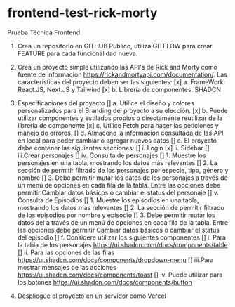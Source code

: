 # frontend-test-rick-morty
Prueba Técnica Frontend

1)	Crea un repositorio en GITHUB Publico, utiliza GITFLOW para crear FEATURE para cada funcionalidad nueva.

2)	Crea un proyecto simple utilizando las API's de Rick and Morty como fuente de informacion https://rickandmortyapi.com/documentation/. Las características del proyecto deben ser las siguientes:
    [x] a.	FrameWork: React.JS, Next.JS y Tailwind
    [x] b.	Librería de componentes: SHADCN

3)	Especificaciones del proyecto
    [] a.	Utilice el diseño y colores personalizados para el Branding del proyecto a su elección.
    [x] b.	Puede utilizar componentes y estilados propios o directamente reutilizar de la librería de componente
    [x] c.	Utilice Fetch para hacer las peticiones y manejo de errores.
    [] d.	Almacene la información consultada de las API en local para poder cambiar o agregar nuevos datos
    [] e.	El proyecto debe contener las siguientes secciones:
        [] i.	Login
        [x] ii.	Sidebar
        [] iii.Crear personajes
        [] iv.	Consulta de personajes
            [] 1.	Muestre los personajes en una tabla, mostrando los datos más relevantes
            [] 2.	La sección de permitir filtrado de los personajes por especie, tipo, género y nombre
            [] 3.	Debe permitir mutar los datos de los personajes a través de un menú de opciones en cada fila de la tabla. Entre las opciones debe permitir Cambiar datos básicos o cambiar el status del personaje
        [] v.	Consulta de Episodios
            [] 1.	Muestre los episodios en una tabla, mostrando los datos más relevantes
            [] 2.	La sección de permitir filtrado de los episodios por nombre y episodio
            [] 3.	Debe permitir mutar los datos del a través de un menú de opciones en cada fila de la tabla. Entre las opciones debe permitir Cambiar datos básicos o cambiar el status del episodio
    [] f.	Considere utilizar los siguientes componentes
        [] i.	Para la tabla de los personajes https://ui.shadcn.com/docs/components/table
        [] ii.	Para las opciones de las filas https://ui.shadcn.com/docs/components/dropdown-menu
        [] iii.Para mostrar mensajes de las acciones https://ui.shadcn.com/docs/components/toast
        [] iv.	Puede utilizar para los botones https://ui.shadcn.com/docs/components/button

4)	Despliegue el proyecto en un servidor como Vercel
